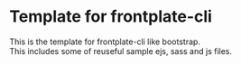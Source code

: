 # Template for frontplate-cli

This is the template for frontplate-cli like bootstrap.  
This includes some of reuseful sample ejs, sass and js files.